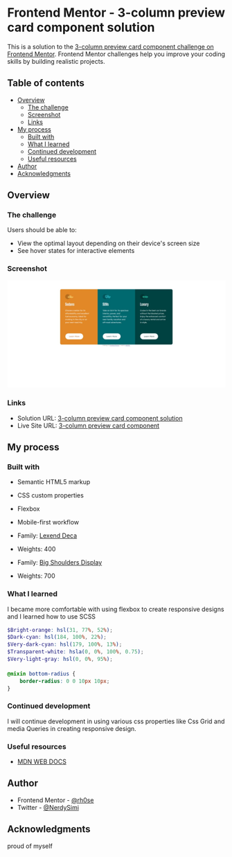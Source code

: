 # Frontend Mentor - 3-column preview card component solution

This is a solution to the [3-column preview card component challenge on Frontend Mentor](https://www.frontendmentor.io/challenges/3column-preview-card-component-pH92eAR2-). Frontend Mentor challenges help you improve your coding skills by building realistic projects. 

## Table of contents

- [Overview](#overview)
  - [The challenge](#the-challenge)
  - [Screenshot](#screenshot)
  - [Links](#links)
- [My process](#my-process)
  - [Built with](#built-with)
  - [What I learned](#what-i-learned)
  - [Continued development](#continued-development)
  - [Useful resources](#useful-resources)
- [Author](#author)
- [Acknowledgments](#acknowledgments)


## Overview

### The challenge

Users should be able to:

- View the optimal layout depending on their device's screen size
- See hover states for interactive elements

### Screenshot

![](./screenshot.jpeg)


### Links

- Solution URL: [3-column preview card component solution](https://your-solution-url.com)
- Live Site URL: [3-column preview card component](https://stellular-fenglisu-b8d774.netlify.app/)

## My process

### Built with

- Semantic HTML5 markup
- CSS custom properties
- Flexbox
- Mobile-first workflow


- Family: [Lexend Deca](https://fonts.google.com/specimen/Lexend+Deca)
- Weights: 400

- Family: [Big Shoulders Display](https://fonts.google.com/specimen/Big+Shoulders+Display)
- Weights: 700



### What I learned
I became more comfortable with using flexbox to create responsive designs and I learned how to use SCSS


```scss
$Bright-orange: hsl(31, 77%, 52%);
$Dark-cyan: hsl(184, 100%, 22%);
$Very-dark-cyan: hsl(179, 100%, 13%);
$Transparent-white: hsla(0, 0%, 100%, 0.75);
$Very-light-gray: hsl(0, 0%, 95%);

@mixin bottom-radius {
    border-radius: 0 0 10px 10px;
} 

```


### Continued development
I will continue development in using various css properties like Css Grid and media Queries in creating responsive design.


### Useful resources

- [MDN WEB DOCS](https://developer.mozilla.org/en-US/docs/Web/CSS) 


## Author


- Frontend Mentor - [@rh0se](https://www.frontendmentor.io/profile/rh0se)
- Twitter - [@NerdySimi](https://twitter.com/NerdySimi)


## Acknowledgments
proud of myself
